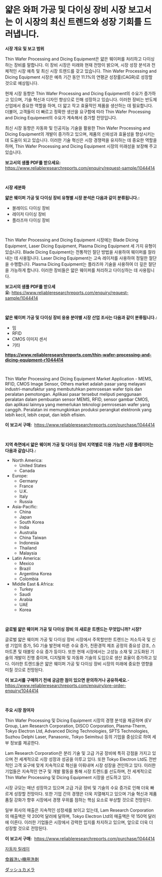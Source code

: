 <p><h1>얇은 와퍼 가공 및 다이싱 장비 시장 보고서는 이 시장의 최신 트렌드와 성장 기회를 드러냅니다.</h1></p><p><strong>시장 개요 및 보고 범위</strong></p>
<p><p>Thin Wafer Processing and Dicing Equipment은 얇은 웨이퍼를 처리하고 다이싱하는 장비를 말합니다. 이 장비 시장은 미래와 현재 전망이 밝으며, 시장 성장 분석과 전체적인 시장 예측 및 최신 시장 트렌드를 갖고 있습니다. Thin Wafer Processing and Dicing Equipment 시장은 예측 기간 동안 11.1%의 연평균 성장률(CAGR)로 성장할 것으로 예상됩니다.</p><p>현재 시장 동향은 Thin Wafer Processing and Dicing Equipment의 수요가 증가하고 있으며, 기술 혁신과 디자인 향상으로 인해 성장하고 있습니다. 이러한 장비는 반도체 산업에서 중요한 역할을 하며, 더 얇고 작고 효율적인 제품을 생산하는 데 필요합니다. 더불어, 고객들이 더 빠르고 정확한 생산을 요구함에 따라 Thin Wafer Processing and Dicing Equipment의 수요가 계속해서 증가할 전망입니다.</p><p>최신 시장 동향은 자동화 및 인공지능 기술을 활용한 Thin Wafer Processing and Dicing Equipment의 개발이 증가하고 있으며, 제품의 신뢰성과 효율성을 향상시키는 데 도움이 되고 있습니다. 이러한 기술 혁신은 시장 경쟁력을 유지하는 데 중요한 역할을 하며, Thin Wafer Processing and Dicing Equipment 시장의 미래성을 보장해 주고 있습니다.</p></p>
<p><strong>보고서의 샘플 PDF를 받으세요:</strong> <a href="https://www.reliableresearchreports.com/enquiry/request-sample/1044414">https://www.reliableresearchreports.com/enquiry/request-sample/1044414</a></p>
<p>&nbsp;</p>
<p><strong>시장 세분화</strong></p>
<p><strong>얇은 웨이퍼 가공 및 다이싱 장비 유형별 시장 분석은 다음과 같이 분류됩니다.:</strong></p>
<p><ul><li>블레이드 다이싱 장비</li><li>레이저 다이싱 장비</li><li>플라즈마 다이싱 장비</li></ul></p>
<p>&nbsp;</p>
<p><p>Thin Wafer Processing and Dicing Equipment 시장에는 Blade Dicing Equipment, Laser Dicing Equipment, Plasma Dicing Equipment 세 가지 유형이 있습니다. Blade Dicing Equipment는 전통적인 절단 방법을 사용하여 웨이퍼를 잘라내는 데 사용됩니다. Laser Dicing Equipment는 고속 레이저를 사용하여 정밀한 절단을 수행합니다. Plasma Dicing Equipment는 플라즈마 기술을 사용하여 더 깊은 절단을 가능하게 합니다. 이러한 장비들은 얇은 웨이퍼를 처리하고 다이싱하는 데 사용됩니다.</p></p>
<p><strong>보고서의 샘플 PDF를 받으세요:</strong>&nbsp;<a href="https://www.reliableresearchreports.com/enquiry/request-sample/1044414">https://www.reliableresearchreports.com/enquiry/request-sample/1044414</a></p>
<p>&nbsp;</p>
<p><strong> 얇은 웨이퍼 가공 및 다이싱 장비 응용 분야별 시장 산업 조사는 다음과 같이 분류됩니다.:</strong></p>
<p><ul><li>밈</li><li>RFID</li><li>CMOS 이미지 센서</li><li>기타</li></ul></p>
<p><strong><a href="https://www.reliableresearchreports.com/thin-wafer-processing-and-dicing-equipment-r1044414">https://www.reliableresearchreports.com/thin-wafer-processing-and-dicing-equipment-r1044414</a></strong></p>
<p>&nbsp;</p>
<p><p>Thin Wafer Processing and Dicing Equipment Market Application - MEMS, RFID, CMOS Image Sensor, Others market adalah pasar yang melayani industri-manufaktur yang membutuhkan pemrosesan wafer tipis dan peralatan pemotongan. Aplikasi pasar tersebut meliputi penggunaan peralatan dalam pembuatan sensor MEMS, RFID, sensor gambar CMOS, dan aplikasi lainnya yang memerlukan teknologi pemrosesan wafer yang canggih. Peralatan ini memungkinkan produksi perangkat elektronik yang lebih kecil, lebih cepat, dan lebih efisien.</p></p>
<p><strong>이 보고서 구매:</strong>&nbsp; <a href="https://www.reliableresearchreports.com/purchase/1044414">https://www.reliableresearchreports.com/purchase/1044414</a></p>
<p>&nbsp;</p>
<p><strong>지역 측면에서 얇은 웨이퍼 가공 및 다이싱 장비 지역별로 이용 가능한 시장 플레이어는 다음과 같습니다.:</strong></p>
<p><ul>
    <li>
        North America:
        <ul>
            <li>United States</li>
            <li>Canada</li>
        </ul>
    </li>
    <li>
        Europe:
        <ul>
            <li>Germany</li>
            <li>France</li>
            <li>U.K.</li>
            <li>Italy</li>
            <li>Russia</li>
        </ul>
    </li>
    <li>
        Asia-Pacific:
        <ul>
            <li>China</li>
            <li>Japan</li>
            <li>South Korea</li>
            <li>India</li>
            <li>Australia</li>
            <li>China Taiwan</li>
            <li>Indonesia</li>
            <li>Thailand</li>
            <li>Malaysia</li>
        </ul>
    </li>
    <li>
        Latin America:
        <ul>
            <li>Mexico</li>
            <li>Brazil</li>
            <li>Argentina Korea</li>
            <li>Colombia</li>
        </ul>
    </li>
    <li>
        Middle East & Africa:
        <ul>
            <li>Turkey</li>
            <li>Saudi</li>
            <li>Arabia</li>
            <li>UAE</li>
            <li>Korea</li>
        </ul>
    </li>
    </ul></p>
<p>&nbsp;</p>
<p><strong>글로벌 얇은 웨이퍼 가공 및 다이싱 장비 의 새로운 트렌드는 무엇입니까? 시장?</strong></p>
<p><p>글로벌 얇은 웨이퍼 가공 및 다이싱 장비 시장에서 주목할만한 트렌드는 저소득국 및 신생 기업의 증가, 5G 기술 발전에 따른 수요 증가, 친환경적 제조 공정의 중요성 강조, 스마트폰 및 태블릿 수요 증가 등이다. 또한 현재 시장에서는 고성능 소재 및 고도화된 기술의 개발이 진행 중이며, 디지털화 및 자동화 기술의 도입으로 생산 효율이 증가하고 있다. 이러한 트렌드들은 얇은 웨이퍼 가공 및 다이싱 장비 시장의 미래에 중요한 영향을 미칠 것으로 전망된다.</p></p>
<p><strong>이 보고서를 구매하기 전에 궁금한 점이 있으면 문의하거나 공유하세요.</strong>- <a href="https://www.reliableresearchreports.com/enquiry/pre-order-enquiry/1044414">https://www.reliableresearchreports.com/enquiry/pre-order-enquiry/1044414</a></p>
<p>&nbsp;</p>
<p><strong>주요 시장 참여자</strong></p>
<p><p>Thin Wafer Processing 및 Dicing Equipment 시장의 경쟁 분석을 제공하며 (EV Group, Lam Research Corporation, DISCO Corporation, Plasma-Therm, Tokyo Electron Ltd, Advanced Dicing Technologies, SPTS Technologies, Suzhou Delphi Laser, Panasonic, Tokyo Seimitsu) 등의 기업을 중심으로 하여 세부 정보를 제공한다.</p><p>Lam Research Corporation은 분리 기술 및 고급 가공 장비에 특히 강점을 가지고 있으며 전 세계적으로 시장 성장과 성공을 이루고 있다. 또한 Tokyo Electron Ltd도 전반적인 고객 요구에 맞게 지속적으로 혁신을 이뤄내며 시장 성장을 견인하고 있다. 이러한 기업들은 지속적인 연구 및 개발 활동을 통해 시장 트렌드를 선도하며, 전 세계적으로 Thin Wafer Processing 및 Dicing Equipment 시장을 선도하고 있다.</p><p>시장 규모는 매년 성장하고 있으며 고급 가공 장비 및 기술의 수요 증가로 인해 더욱 빠르게 성장할 전망이다. 또한 기업 간의 경쟁은 더욱 치열해지고 있으며 기술 혁신과 제품 품질 강화가 향후 시장에서 경쟁 우위를 점하는 핵심 요소로 부상할 것으로 전망된다.</p><p>일부 회사의 매출은 지속적인 성장세를 보이고 있는데, Lam Research Corporation의 매출액은 약 200억 달러에 달하며, Tokyo Electron Ltd의 매출액은 약 150억 달러에 이른다. 이러한 기업들은 시장에서 강력한 입지를 차지하고 있으며, 앞으로 더욱 더 성장할 것으로 전망된다.</p></p>
<p><strong>이 보고서 구매:</strong>&nbsp;&nbsp;<a href="https://www.reliableresearchreports.com/purchase/1044414">https://www.reliableresearchreports.com/purchase/1044414</a></p>
<p><p><a href="https://medium.com/@gunnerolson2022/2024%EB%85%84%EB%B6%80%ED%84%B0-2031%EB%85%84%EA%B9%8C%EC%A7%80%EC%9D%98-%EA%B8%B0%EA%B0%84%EC%97%90-%EB%8C%80%ED%95%9C-%EC%9E%90%EB%8F%99%EC%B0%A8-%EB%A6%B4%EB%A0%88%EC%9D%B4-%EC%8B%9C%EC%9E%A5-%EB%B6%84%EC%84%9D-%EB%B0%8F-%EA%B7%9C%EB%AA%A8-%EC%98%88%EC%B8%A1-cfcbf4c4114b">자동차 릴레이</a></p><p><a href="https://medium.com/@shawnsmihv6/%E9%A3%9F%E5%99%A8%E6%B4%97%E3%81%84%E6%B4%97%E5%89%A4%E5%B8%82%E5%A0%B4%E8%A6%8F%E6%A8%A1-%E5%B8%82%E5%A0%B4%E8%A6%8B%E9%80%9A%E3%81%97%E3%81%A8%E5%B8%82%E5%A0%B4%E4%BA%88%E6%B8%AC-2024%E5%B9%B4%E3%81%8B%E3%82%892031%E5%B9%B4%E3%81%BE%E3%81%A7-6f6c83cdf9e7">食器洗い機用洗剤</a></p><p><a href="https://medium.com/@awicka/%E6%AC%A1%E3%81%AE%E6%96%87%E7%AB%A0%E3%82%92%E6%97%A5%E6%9C%AC%E8%AA%9E%E3%81%AB%E7%BF%BB%E8%A8%B3%E3%81%97%E3%81%A6%E3%81%8F%E3%81%A0%E3%81%95%E3%81%84-%E3%83%80%E3%83%83%E3%82%B7%E3%83%A5%E3%82%AB%E3%83%A1%E3%83%A9%E5%B8%82%E5%A0%B4%E3%81%AE%E3%83%A1%E3%83%88%E3%83%AA%E3%82%AF%E3%82%B9%E3%81%AE%E8%A7%A3%E8%AA%AD-%E5%B8%82%E5%A0%B4%E3%82%B7%E3%82%A7%E3%82%A2-%E3%83%88%E3%83%AC%E3%83%B3%E3%83%89-%E6%88%90%E9%95%B7%E3%83%91%E3%82%BF%E3%83%BC%E3%83%B3-d05c3b73e817">ダッシュカメラ</a></p></p>